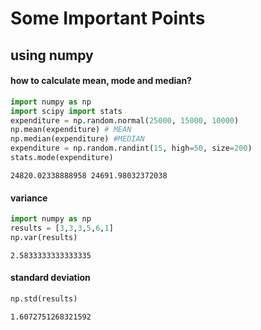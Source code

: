 # Some Important Points
## using numpy
#### how to calculate mean, mode and median?
```py
import numpy as np
import scipy import stats
expenditure = np.random.normal(25000, 15000, 10000)
np.mean(expenditure) # MEAN
np.median(expenditure) #MEDIAN
expenditure = np.random.randint(15, high=50, size=200)
stats.mode(expenditure)
```
`
24820.02338888958
24691.98032372038
`
#### variance 
```py
import numpy as np
results = [3,3,3,5,6,1]
np.var(results)

```
`
2.5833333333333335
`
#### standard deviation

```py
np.std(results)
```
`
1.6072751268321592
`



